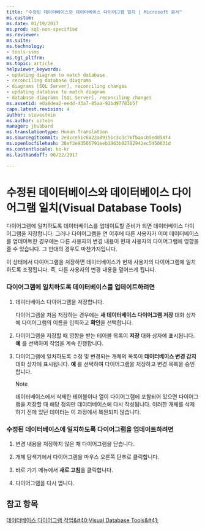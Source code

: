 ```yaml
---
title: "수정된 데이터베이스와 데이터베이스 다이어그램 일치 | Microsoft 문서"
ms.custom: 
ms.date: 01/19/2017
ms.prod: sql-non-specified
ms.reviewer: 
ms.suite: 
ms.technology:
- tools-ssms
ms.tgt_pltfrm: 
ms.topic: article
helpviewer_keywords:
- updating diagram to match database
- reconciling database diagrams
- diagrams [SQL Server], reconciling changes
- updating database to match diagram
- database diagrams [SQL Server], reconciling changes
ms.assetid: eda8dea2-eedd-43a7-85aa-92bd97783b5f
caps.latest.revision: 4
author: stevestein
ms.author: sstein
manager: jhubbard
ms.translationtype: Human Translation
ms.sourcegitcommit: 2edcce51c6822a89151c3c3c76fbaacb5edd54f4
ms.openlocfilehash: 38ef2e93566791eeb1963b02792942ec5450031d
ms.contentlocale: ko-kr
ms.lasthandoff: 06/22/2017

---
```

# <a name="reconcile-a-database-diagram-with-a-modified-database-visual-database-tools"></a>수정된 데이터베이스와 데이터베이스 다이어그램 일치(Visual Database Tools)
다이어그램에 일치하도록 데이터베이스를 업데이트할 준비가 되면 데이터베이스 다이어그램을 저장합니다. 그러나 다이어그램을 연 이후에 다른 사용자가 이미 데이터베이스를 업데이트한 경우에는 다른 사용자의 변경 내용이 현재 사용자의 다이어그램에 영향을 줄 수 있습니다. 그 반대의 경우도 마찬가지입니다.  
  
이 상태에서 다이어그램을 저장하면 데이터베이스가 현재 사용자의 다이어그램에 일치하도록 조정됩니다. 즉, 다른 사용자의 변경 내용을 덮어쓰게 됩니다.  
  
### <a name="to-update-a-database-to-match-your-diagram"></a>다이어그램에 일치하도록 데이터베이스를 업데이트하려면  
  
1.  데이터베이스 다이어그램을 저장합니다.  
  
    다이어그램을 처음 저장하는 경우에는 **새 데이터베이스 다이어그램 저장** 대화 상자에 다이어그램의 이름을 입력하고 **확인**을 선택합니다.  
  
2.  다이어그램을 저장할 때 영향을 받는 테이블 목록이 **저장** 대화 상자에 표시됩니다. **예** 를 선택하여 작업을 계속 진행합니다.  
  
3.  다이어그램에 일치하도록 수정 및 변경되는 개체의 목록이 **데이터베이스 변경 감지** 대화 상자에 표시됩니다. **예** 를 선택하여 다이어그램을 저장하고 변경 목록을 승인합니다.  
  
    > [!NOTE]  
    > 데이터베이스에서 삭제한 테이블이나 열이 다이어그램에 포함되어 있으면 다이어그램을 저장할 때 해당 정의만 데이터베이스에 다시 작성됩니다. 이러한 개체를 삭제하기 전에 있던 데이터는 이 과정에서 복원되지 않습니다.  
  
### <a name="to-update-your-diagram-to-match-a-modified-database"></a>수정된 데이터베이스에 일치하도록 다이어그램을 업데이트하려면  
  
1.  변경 내용을 저장하지 않은 채 다이어그램을 닫습니다.  
  
2.  개체 탐색기에서 다이어그램을 마우스 오른쪽 단추로 클릭합니다.  
  
3.  바로 가기 메뉴에서 **새로 고침**을 클릭합니다.  
  
4.  다이어그램을 다시 엽니다.  
  
## <a name="see-also"></a>참고 항목  
[데이터베이스 다이어그램 작업&amp;#40;Visual Database Tools&amp;#41;](../../ssms/visual-db-tools/work-with-database-diagrams-visual-database-tools.md)  
  

